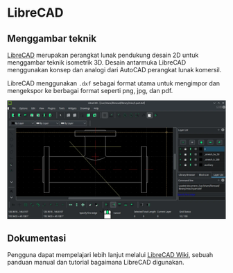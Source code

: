 # LibreCAD

## Menggambar teknik

[LibreCAD](https://librecad.org/) merupakan perangkat lunak pendukung desain 2D untuk menggambar teknik isometrik 3D. Desain antarmuka LibreCAD menggunakan konsep dan analogi dari AutoCAD perangkat lunak komersil.

LibreCAD menggunakan `.dxf` sebagai format utama untuk mengimpor dan mengekspor ke berbagai format seperti png, jpg, dan pdf.

![LibreCAD LangitKetujuh OS](../../media/image/librecad-langitketujuh-id.webp)

## Dokumentasi

Pengguna dapat mempelajari lebih lanjut melalui [LibreCAD Wiki](https://dokuwiki.librecad.org/doku.php), sebuah panduan manual dan tutorial bagaimana LibreCAD digunakan.
